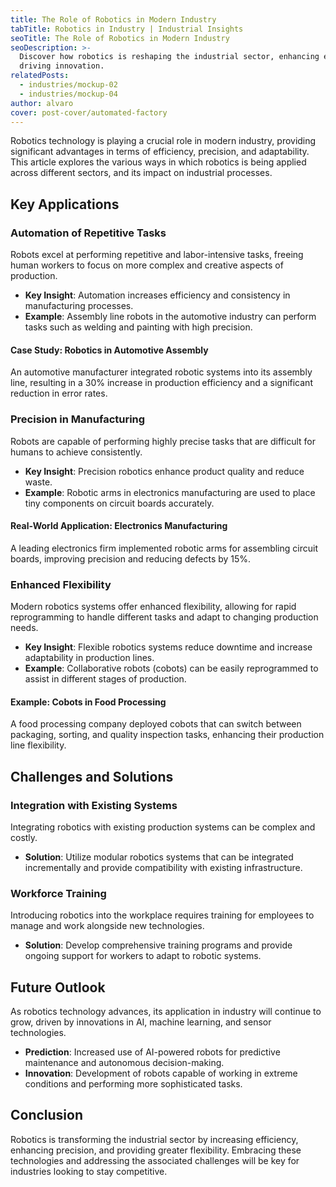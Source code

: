 ```yaml
---
title: The Role of Robotics in Modern Industry
tabTitle: Robotics in Industry | Industrial Insights
seoTitle: The Role of Robotics in Modern Industry
seoDescription: >-
  Discover how robotics is reshaping the industrial sector, enhancing efficiency, and
  driving innovation.
relatedPosts:
  - industries/mockup-02
  - industries/mockup-04
author: alvaro
cover: post-cover/automated-factory
---
```


Robotics technology is playing a crucial role in modern industry, providing significant
advantages in terms of efficiency, precision, and adaptability. This article explores the
various ways in which robotics is being applied across different sectors, and its impact
on industrial processes.

## Key Applications

### Automation of Repetitive Tasks

Robots excel at performing repetitive and labor-intensive tasks, freeing human workers to
focus on more complex and creative aspects of production.

- **Key Insight**: Automation increases efficiency and consistency in manufacturing
  processes.
- **Example**: Assembly line robots in the automotive industry can perform tasks such as
  welding and painting with high precision.

#### Case Study: Robotics in Automotive Assembly

An automotive manufacturer integrated robotic systems into its assembly line, resulting in
a 30% increase in production efficiency and a significant reduction in error rates.

### Precision in Manufacturing

Robots are capable of performing highly precise tasks that are difficult for humans to
achieve consistently.

- **Key Insight**: Precision robotics enhance product quality and reduce waste.
- **Example**: Robotic arms in electronics manufacturing are used to place tiny components
  on circuit boards accurately.

#### Real-World Application: Electronics Manufacturing

A leading electronics firm implemented robotic arms for assembling circuit boards,
improving precision and reducing defects by 15%.

### Enhanced Flexibility

Modern robotics systems offer enhanced flexibility, allowing for rapid reprogramming to
handle different tasks and adapt to changing production needs.

- **Key Insight**: Flexible robotics systems reduce downtime and increase adaptability in
  production lines.
- **Example**: Collaborative robots (cobots) can be easily reprogrammed to assist in
  different stages of production.

#### Example: Cobots in Food Processing

A food processing company deployed cobots that can switch between packaging, sorting, and
quality inspection tasks, enhancing their production line flexibility.

## Challenges and Solutions

### Integration with Existing Systems

Integrating robotics with existing production systems can be complex and costly.

- **Solution**: Utilize modular robotics systems that can be integrated incrementally and
  provide compatibility with existing infrastructure.

### Workforce Training

Introducing robotics into the workplace requires training for employees to manage and work
alongside new technologies.

- **Solution**: Develop comprehensive training programs and provide ongoing support for
  workers to adapt to robotic systems.

## Future Outlook

As robotics technology advances, its application in industry will continue to grow, driven
by innovations in AI, machine learning, and sensor technologies.

- **Prediction**: Increased use of AI-powered robots for predictive maintenance and
  autonomous decision-making.
- **Innovation**: Development of robots capable of working in extreme conditions and
  performing more sophisticated tasks.

## Conclusion

Robotics is transforming the industrial sector by increasing efficiency, enhancing
precision, and providing greater flexibility. Embracing these technologies and addressing
the associated challenges will be key for industries looking to stay competitive.
